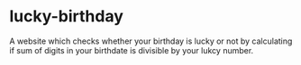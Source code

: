 # lucky-birthday

A website which checks whether your birthday is lucky or not by calculating if sum of digits in your birthdate is divisible by your lukcy number.
